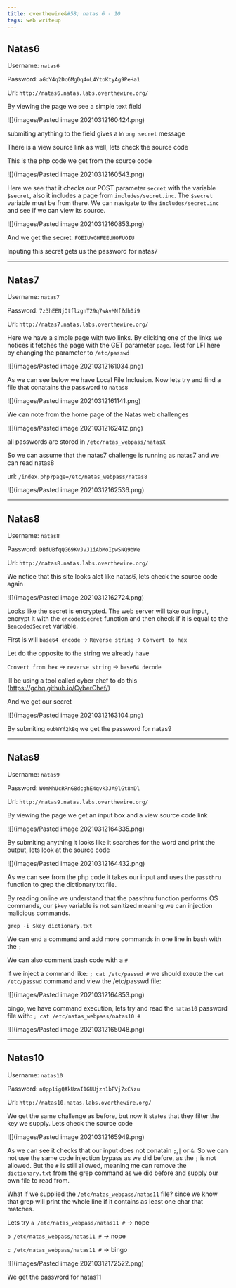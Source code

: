 ```yaml
---
title: overthewire&#58; natas 6 - 10
tags: web writeup
---
```


## Natas6
Username: `natas6`

Password: `aGoY4q2Dc6MgDq4oL4YtoKtyAg9PeHa1`

Url: `http://natas6.natas.labs.overthewire.org/`

By viewing the page we see a simple text field

![](images/Pasted image 20210312160424.png)

submiting anything to the field gives a `Wrong secret` message

There is a view source link as well, lets check the source code

This is the php code we get from the source code

![](images/Pasted image 20210312160543.png)

Here we see that it checks our POST parameter `secret` with the variable `$secret`, also it includes a page from `includes/secret.inc`. The `$secret` variable must be from there. We can navigate to the `includes/secret.inc` and see if we can view its source.

![](images/Pasted image 20210312160853.png)

And we get the secret: `FOEIUWGHFEEUHOFUOIU`

Inputing this secret gets us the password for natas7

___
## Natas7
Username: `natas7`

Password: `7z3hEENjQtflzgnT29q7wAvMNfZdh0i9`

Url: `http://natas7.natas.labs.overthewire.org/`

Here we have a simple page with two links. By clicking one of the links we notices it fetches the page with the GET parameter `page`. Test for LFI here by changing the parameter to `/etc/passwd`

![](images/Pasted image 20210312161034.png)

As we can see below we have Local File Inclusion. Now lets try and find a file that conatains the password to `natas8`

![](images/Pasted image 20210312161141.png)

We can note from the home page of the Natas web challenges

![](images/Pasted image 20210312162412.png)

all passwords are stored in `/etc/natas_webpass/natasX`

So we can assume that the natas7 challenge is running as natas7 and we can read natas8

url: `/index.php?page=/etc/natas_webpass/natas8`

![](images/Pasted image 20210312162536.png)

___
## Natas8
Username: `natas8`

Password: `DBfUBfqQG69KvJvJ1iAbMoIpwSNQ9bWe`

Url: `http://natas8.natas.labs.overthewire.org/`

We notice that this site looks alot like natas6, lets check the source code again

![](images/Pasted image 20210312162724.png)

Looks like the secret is encrypted. The web server will take our input, encrypt it with the `encodedSecret` function and then check if it is equal to the `$encodedSecret` variable. 

First is will `base64 encode` -> `Reverse string` -> `Convert to hex`

Let do the opposite to the string we already have

`Convert from hex` -> `reverse string` -> `base64 decode`

Ill be using a tool called cyber chef to do this (https://gchq.github.io/CyberChef/)

And we get our secret

![](images/Pasted image 20210312163104.png)

By submiting `oubWYf2kBq` we get the password for natas9

___
## Natas9
Username: `natas9`

Password: `W0mMhUcRRnG8dcghE4qvk3JA9lGt8nDl`

Url: `http://natas9.natas.labs.overthewire.org/`

By viewing the page we get an input box and a view source code link

![](images/Pasted image 20210312164335.png)

By submiting anything it looks like it searches for the word and print the output, lets look at the source code

![](images/Pasted image 20210312164432.png)

As we can see from the php code it takes our input and uses the `passthru` function to grep the dictionary.txt file. 

By reading online we understand that the passthru function performs OS commands, our `$key` variable is not sanitized meaning we can injection malicious commands.

`grep -i $key dictionary.txt`

We can end a command and add more commands in one line in bash with the `;`

We can also comment bash code with a `#`

if we inject a command like: `; cat /etc/passwd #` we should exeute the `cat /etc/passwd` command and view the /etc/passwd file:

![](images/Pasted image 20210312164853.png)

bingo, we have command execution, lets try and read the `natas10` password file with: `; cat /etc/natas_webpass/natas10 #`

![](images/Pasted image 20210312165048.png)

___
## Natas10
Username: `natas10`

Password: `nOpp1igQAkUzaI1GUUjzn1bFVj7xCNzu`

Url: `http://natas10.natas.labs.overthewire.org/`

We get the same challenge as before, but now it states that they filter the key we supply. Lets check the source code

![](images/Pasted image 20210312165949.png)

As we can see it checks that our input does not conatain `;`,`|` or `&`. So we can not use the same code injection bypass as we did before, as the `;` is not allowed. But the `#` is still allowed, meaning me can remove the `dictionary.txt` from the grep command as we did before and supply our own file to read from.

What if we supplied the `/etc/natas_webpass/natas11` file? since we know that grep will print the whole line if it contains as least one char that matches.

Lets try `a /etc/natas_webpass/natas11 #` -> nope

`b /etc/natas_webpass/natas11 #` -> nope

`c /etc/natas_webpass/natas11 #` -> bingo

![](images/Pasted image 20210312172522.png)

We get the password for natas11